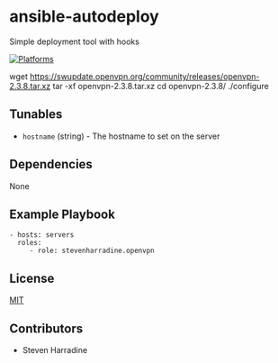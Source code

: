 # ansible-autodeploy

Simple deployment tool with hooks 

[![Platforms](http://img.shields.io/badge/platforms-ubuntu-lightgrey.svg?style=flat)](#)

wget https://swupdate.openvpn.org/community/releases/openvpn-2.3.8.tar.xz
tar -xf openvpn-2.3.8.tar.xz
cd openvpn-2.3.8/
./configure

Tunables
--------
* `hostname` (string) - The hostname to set on the server

Dependencies
------------
None

Example Playbook
----------------
    - hosts: servers
      roles:
         - role: stevenharradine.openvpn

License
-------
[MIT](https://tldrlegal.com/license/mit-license)

Contributors
------------
* Steven Harradine
